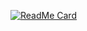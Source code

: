 [![ReadMe Card](https://github-readme-stats.vercel.app/api?username=mamal72&show_icons=true&hide=[%22contribs%22])](https://github.com/mamal72/mamal72)


